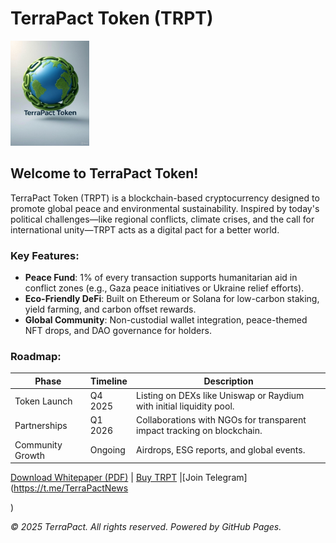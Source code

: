 # TerraPact Token (TRPT)

<img src="terrapact-logo.jpg" alt="TerraPact Logo" width="200" height="auto" style="max-width: 25%;">

## Welcome to TerraPact Token!

TerraPact Token (TRPT) is a blockchain-based cryptocurrency designed to promote global peace and environmental sustainability. Inspired by today's political challenges—like regional conflicts, climate crises, and the call for international unity—TRPT acts as a digital pact for a better world.

### Key Features:
- **Peace Fund**: 1% of every transaction supports humanitarian aid in conflict zones (e.g., Gaza peace initiatives or Ukraine relief efforts).
- **Eco-Friendly DeFi**: Built on Ethereum or Solana for low-carbon staking, yield farming, and carbon offset rewards.
- **Global Community**: Non-custodial wallet integration, peace-themed NFT drops, and DAO governance for holders.

### Roadmap:
| Phase | Timeline | Description |
|-------|----------|-------------|
| Token Launch | Q4 2025 | Listing on DEXs like Uniswap or Raydium with initial liquidity pool. |
| Partnerships | Q1 2026 | Collaborations with NGOs for transparent impact tracking on blockchain. |
| Community Growth | Ongoing | Airdrops, ESG reports, and global events. |

[Download Whitepaper (PDF)](https://raw.githubusercontent.com/TerraPact/TerraPact.github.io/main/TerraPact%20Token.pdf) | [Buy TRPT](https://dexscreener.com/search?q=TRPT) |[Join Telegram](https://t.me/TerraPactNews

)



*© 2025 TerraPact. All rights reserved. Powered by GitHub Pages.*

